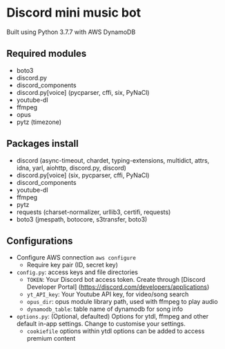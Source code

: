 # Discord mini music bot
Built using Python 3.7.7 with AWS DynamoDB

## Required modules
- boto3
- discord.py
- discord_components
- discord.py[voice] (pycparser, cffi, six, PyNaCl)
- youtube-dl
- ffmpeg
- opus
- pytz (timezone)

## Packages install
- discord (async-timeout, chardet, typing-extensions, multidict, attrs, idna, yarl, aiohttp, discord.py, discord)
- discord.py[voice] (six, pycparser, cffi, PyNaCl)
- discord_components
- youtube-dl
- ffmpeg
- pytz
- requests (charset-normalizer, urllib3, certifi, requests)
- boto3 (jmespath, botocore, s3transfer, boto3)

## Configurations
- Configure AWS connection `aws configure`
    - Require key pair (ID, secret key)
- `config.py`: access keys and file directories
    - `TOKEN`: Your Discord bot access token. Create through [Discord Developer Portal] (https://discord.com/developers/applications)
    - `yt_API_key`: Your Youtube API key, for video/song search
    - `opus_dir`: opus module library path, used with ffmpeg to play audio
    - `dynamodb_table`: table name of dynamodb for song info
- `options.py`: (Optional, defaulted) Options for ytdl, ffmpeg and other default in-app settings. Change to customise your settings.
    - `cookiefile` options within ytdl options can be added to access premium content
